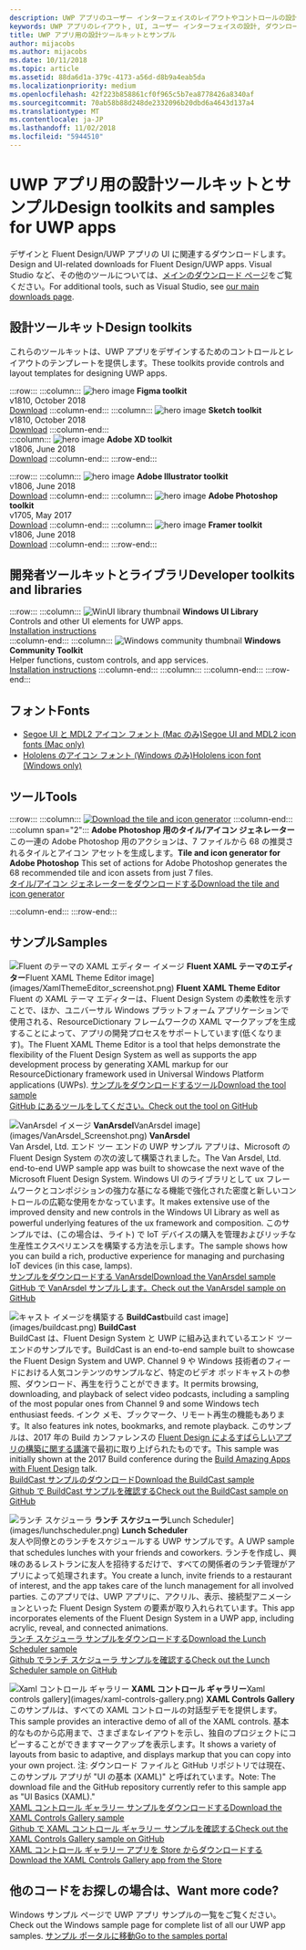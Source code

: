 ```yaml
---
description: UWP アプリのユーザー インターフェイスのレイアウトやコントロールの設計について、最新のダウンロードとツールを入手します。
keywords: UWP アプリのレイアウト, UI, ユーザー インターフェイスの設計, ダウンロード, UWP ツール
title: UWP アプリ用の設計ツールキットとサンプル
author: mijacobs
ms.author: mijacobs
ms.date: 10/11/2018
ms.topic: article
ms.assetid: 88da6d1a-379c-4173-a56d-d8b9a4eab5da
ms.localizationpriority: medium
ms.openlocfilehash: 42f223b858861cf0f965c5b7ea8778426a8340af
ms.sourcegitcommit: 70ab58b88d248de2332096b20dbd6a4643d137a4
ms.translationtype: MT
ms.contentlocale: ja-JP
ms.lasthandoff: 11/02/2018
ms.locfileid: "5944510"
---
```

# <a name="design-toolkits-and-samples-for-uwp-apps"></a><span data-ttu-id="4a37b-104">UWP アプリ用の設計ツールキットとサンプル</span><span class="sxs-lookup"><span data-stu-id="4a37b-104">Design toolkits and samples for UWP apps</span></span>
 

<span data-ttu-id="4a37b-105">デザインと Fluent Design/UWP アプリの UI に関連するダウンロードします。</span><span class="sxs-lookup"><span data-stu-id="4a37b-105">Design and UI-related downloads for Fluent Design/UWP apps.</span></span> <span data-ttu-id="4a37b-106">Visual Studio など、その他のツールについては、<a href="https://developer.microsoft.com/downloads">メインのダウンロード ページ</a>をご覧ください。</span><span class="sxs-lookup"><span data-stu-id="4a37b-106">For additional tools, such as Visual Studio, see <a href="https://developer.microsoft.com/downloads">our main downloads page</a>.</span></span> 


## <a name="design-toolkits"></a><span data-ttu-id="4a37b-107">設計ツールキット</span><span class="sxs-lookup"><span data-stu-id="4a37b-107">Design toolkits</span></span>

<span data-ttu-id="4a37b-108">これらのツールキットは、UWP アプリをデザインするためのコントロールとレイアウトのテンプレートを提供します。</span><span class="sxs-lookup"><span data-stu-id="4a37b-108">These toolkits provide controls and layout templates for designing UWP apps.</span></span>

:::row:::
    :::column:::
        ![hero image](images/figma.png)
        <b>Figma toolkit</b><br>
        v1810, October 2018<br>
        <a href="https://aka.ms/figmatoolkit">Download</a>
    :::column-end:::
    :::column:::
        ![hero image](images/sketch.png)
        <b>Sketch toolkit</b><br>
        v1810, October 2018<br>
        <a href="https://aka.ms/sketchtoolkit">Download</a>
    :::column-end:::    
    :::column:::
        ![hero image](images/adobe-xd.png)
        <b>Adobe XD toolkit</b><br>
        v1806, June 2018<br>
        <a href="https://aka.ms/adobexdtoolkit">Download</a>
    :::column-end:::
:::row-end:::

:::row:::
    :::column:::
        ![hero image](images/adobe-illustrator.png)
        <b>Adobe Illustrator toolkit</b><br>
        v1806, June 2018<br>
        <a href="https://aka.ms/adobeillustratortoolkit">Download</a>
    :::column-end:::
    :::column:::
        ![hero image](images/adobe-photoshop.png)
        <b>Adobe Photoshop toolkit</b><br>
        v1705, May 2017<br>
        <a href="https://aka.ms/adobephotoshoptoolkit">Download</a>
    :::column-end:::
    :::column:::
        ![hero image](images/framer.png)
        <b>Framer toolkit</b><br>
        v1806, June 2018<br>
        <a href="https://aka.ms/framertoolkit">Download</a>
    :::column-end:::
:::row-end:::

## <a name="developer-toolkits-and-libraries"></a><span data-ttu-id="4a37b-109">開発者ツールキットとライブラリ</span><span class="sxs-lookup"><span data-stu-id="4a37b-109">Developer toolkits and libraries</span></span>

:::row:::
    :::column:::
        ![WinUI library thumbnail](images/WinUI-library.png)
        <b>Windows UI Library</b><br>
        Controls and other UI elements for UWP apps.<br/>
        <a href="/uwp/toolkits/winui/getting-started">Installation instructions</a><br/>
    :::column-end:::
    :::column:::
        ![Windows community thumbnail](images/Windows-community-toolkit.png)
        <b>Windows Community Toolkit</b><br>
        Helper functions, custom controls, and app services.<br />
        <a href="/windows/uwpcommunitytoolkit/getting-started">Installation instructions</a>
    :::column-end:::
    :::column:::
    :::column-end:::
:::row-end:::

## <a name="fonts"></a><span data-ttu-id="4a37b-110">フォント</span><span class="sxs-lookup"><span data-stu-id="4a37b-110">Fonts</span></span>

* <a href="https://aka.ms/SegoeFonts"><span data-ttu-id="4a37b-111">Segoe UI と MDL2 アイコン フォント (Mac のみ)</span><span class="sxs-lookup"><span data-stu-id="4a37b-111">Segoe UI and MDL2 icon fonts (Mac only)</span></span></a>
* <a href="https://aka.ms/hololensiconfont"><span data-ttu-id="4a37b-112">Hololens のアイコン フォント (Windows のみ)</span><span class="sxs-lookup"><span data-stu-id="4a37b-112">Hololens icon font (Windows only)</span></span></a>

## <a name="tools"></a><span data-ttu-id="4a37b-113">ツール</span><span class="sxs-lookup"><span data-stu-id="4a37b-113">Tools</span></span>

:::row:::
    :::column:::
        <a href="http://go.microsoft.com/fwlink/p/?LinkId=760394"><img src="images/tile-icon-generator.png" alt="Download the tile and icon generator"/></a>
    :::column-end:::
    :::column span="2":::
      <span data-ttu-id="4a37b-114">**Adobe Photoshop 用のタイル/アイコン ジェネレーター**この一連の Adobe Photoshop 用のアクションは、7 ファイルから 68 の推奨されるタイルとアイコン アセットを生成します。</span><span class="sxs-lookup"><span data-stu-id="4a37b-114">**Tile and icon generator for Adobe Photoshop** This set of actions for Adobe Photoshop generates the 68 recommended tile and icon assets from just 7 files.</span></span> <br/><a href="http://go.microsoft.com/fwlink/p/?LinkId=760394"><span data-ttu-id="4a37b-115">タイル/アイコン ジェネレーターをダウンロードする</span><span class="sxs-lookup"><span data-stu-id="4a37b-115">Download the tile and icon generator</span></span></a></p>
    :::column-end:::
:::row-end:::

    
## <a name="samples"></a><span data-ttu-id="4a37b-116">サンプル</span><span class="sxs-lookup"><span data-stu-id="4a37b-116">Samples</span></span>

![<span data-ttu-id="4a37b-117">Fluent のテーマの XAML エディター イメージ](images/XamlThemeEditor_screenshot.png)
**Fluent XAML テーマのエディター**</span><span class="sxs-lookup"><span data-stu-id="4a37b-117">Fluent XAML Theme Editor image](images/XamlThemeEditor_screenshot.png)
**Fluent XAML Theme Editor**</span></span><br>
<span data-ttu-id="4a37b-118">Fluent の XAML テーマ エディターは、Fluent Design System の柔軟性を示すことで、ほか、ユニバーサル Windows プラットフォーム アプリケーションで使用される、ResourceDictionary フレームワークの XAML マークアップを生成することによって、アプリの開発プロセスをサポートしています(低くなります)。</span><span class="sxs-lookup"><span data-stu-id="4a37b-118">The Fluent XAML Theme Editor is a tool that helps demonstrate the flexibility of the Fluent Design System as well as supports the app development process by generating XAML markup for our ResourceDictionary framework used in Universal Windows Platform applications (UWPs).</span></span>
<a href="https://github.com/Microsoft/fluent-xaml-theme-editor/archive/master.zip"><span data-ttu-id="4a37b-119">サンプルをダウンロードするツール</span><span class="sxs-lookup"><span data-stu-id="4a37b-119">Download the tool sample</span></span></a> <br><a href="https://github.com/Microsoft/fluent-xaml-theme-editor"><span data-ttu-id="4a37b-120">GitHub にあるツールをしてください。</span><span class="sxs-lookup"><span data-stu-id="4a37b-120">Check out the tool on GitHub</span></span></a>

![<span data-ttu-id="4a37b-121">VanArsdel イメージ](images/VanArsdel_Screenshot.png)
**VanArsdel**</span><span class="sxs-lookup"><span data-stu-id="4a37b-121">VanArsdel image](images/VanArsdel_Screenshot.png)
**VanArsdel**</span></span><br>
<span data-ttu-id="4a37b-122">Van Arsdel, Ltd. エンド ツー エンドの UWP サンプル アプリは、Microsoft の Fluent Design System の次の波して構築されました。</span><span class="sxs-lookup"><span data-stu-id="4a37b-122">The Van Arsdel, Ltd. end-to-end UWP sample app was built to showcase the next wave of the Microsoft Fluent Design System.</span></span> <span data-ttu-id="4a37b-123"><a herf="https://docs.microsoft.com/uwp/toolkits/winui/">Windows UI のライブラリ</a>として ux フレームワークとコンポジションの強力な基になる機能で強化された密度と新しいコントロールの広範な使用をかなっています。</span><span class="sxs-lookup"><span data-stu-id="4a37b-123">It makes extensive use of the improved density and new controls in the <a herf="https://docs.microsoft.com/uwp/toolkits/winui/">Windows UI Library</a> as well as powerful underlying features of the ux framework and composition.</span></span> <span data-ttu-id="4a37b-124">このサンプルでは、(この場合は、ライト) で IoT デバイスの購入を管理およびリッチな生産性エクスペリエンスを構築する方法を示します。</span><span class="sxs-lookup"><span data-stu-id="4a37b-124">The sample shows how you can build a rich, productive experience for managing and purchasing IoT devices (in this case, lamps).</span></span><br>
<a href="https://github.com/Microsoft/VanArsdel/archive/master.zip"><span data-ttu-id="4a37b-125">サンプルをダウンロードする VanArsdel</span><span class="sxs-lookup"><span data-stu-id="4a37b-125">Download the VanArsdel sample</span></span></a> <br><a href="https://github.com/microsoft/vanarsdel"><span data-ttu-id="4a37b-126">GitHub で VanArsdel サンプルします。</span><span class="sxs-lookup"><span data-stu-id="4a37b-126">Check out the VanArsdel sample on GitHub</span></span></a>

![<span data-ttu-id="4a37b-127">キャスト イメージを構築する](images/buildcast.png)
**BuildCast**</span><span class="sxs-lookup"><span data-stu-id="4a37b-127">build cast image](images/buildcast.png)
**BuildCast**</span></span><br>
<span data-ttu-id="4a37b-128">BuildCast は、Fluent Design System と UWP に組み込まれているエンド ツー エンドのサンプルです。</span><span class="sxs-lookup"><span data-stu-id="4a37b-128">BuildCast is an end-to-end sample built to showcase the Fluent Design System and UWP.</span></span> <span data-ttu-id="4a37b-129">Channel 9 や Windows 技術者のフィードにおける人気コンテンツのサンプルなど、特定のビデオ ポッドキャストの参照、ダウンロード、再生を行うことができます。</span><span class="sxs-lookup"><span data-stu-id="4a37b-129">It permits browsing, downloading, and playback of select video podcasts, including a sampling of the most popular ones from Channel 9 and some Windows tech enthusiast feeds.</span></span> <span data-ttu-id="4a37b-130">インク メモ、ブックマーク、リモート再生の機能もあります。</span><span class="sxs-lookup"><span data-stu-id="4a37b-130">It also features ink notes, bookmarks, and remote playback.</span></span> <span data-ttu-id="4a37b-131">このサンプルは、2017 年の Build カンファレンスの <a href="https://channel9.msdn.com/Events/Build/2017/B8034">Fluent Design によるすばらしいアプリの構築に関する講演</a>で最初に取り上げられたものです。</span><span class="sxs-lookup"><span data-stu-id="4a37b-131">This sample was initially shown at the 2017 Build conference during the <a href="https://channel9.msdn.com/Events/Build/2017/B8034">Build Amazing Apps with Fluent Design</a> talk.</span></span> <br>
<a href="https://github.com/Microsoft/BuildCast/archive/master.zip"><span data-ttu-id="4a37b-132">BuildCast サンプルのダウンロード</span><span class="sxs-lookup"><span data-stu-id="4a37b-132">Download the BuildCast sample</span></span></a> <br><a href="https://github.com/Microsoft/BuildCast"><span data-ttu-id="4a37b-133">Github で BuildCast サンプルを確認する</span><span class="sxs-lookup"><span data-stu-id="4a37b-133">Check out the BuildCast sample on GitHub</span></span></a>

![<span data-ttu-id="4a37b-134">ランチ スケジューラ](images/lunchscheduler.png)
**ランチ スケジューラ**</span><span class="sxs-lookup"><span data-stu-id="4a37b-134">Lunch Scheduler](images/lunchscheduler.png)
**Lunch Scheduler**</span></span><br>
<span data-ttu-id="4a37b-135">友人や同僚とのランチをスケジュールする UWP サンプルです。</span><span class="sxs-lookup"><span data-stu-id="4a37b-135">A UWP sample that schedules lunches with your friends and coworkers.</span></span> <span data-ttu-id="4a37b-136">ランチを作成し、興味のあるレストランに友人を招待するだけで、すべての関係者のランチ管理がアプリによって処理されます。</span><span class="sxs-lookup"><span data-stu-id="4a37b-136">You create a lunch, invite friends to a restaurant of interest, and the app takes care of the lunch management for all involved parties.</span></span> <span data-ttu-id="4a37b-137">このアプリでは、UWP アプリに、アクリル、表示、接続型アニメーションといった Fluent Design System の要素が取り入れられています。</span><span class="sxs-lookup"><span data-stu-id="4a37b-137">This app incorporates elements of the Fluent Design System in a UWP app, including acrylic, reveal, and connected animations.</span></span> <br/><a href="https://github.com/Microsoft/Windows-appsample-lunch-scheduler/archive/master.zip"><span data-ttu-id="4a37b-138">ランチ スケジューラ サンプルをダウンロードする</span><span class="sxs-lookup"><span data-stu-id="4a37b-138">Download the Lunch Scheduler sample</span></span></a><br/><a href="https://github.com/Microsoft/Windows-appsample-lunch-scheduler"><span data-ttu-id="4a37b-139">Github でランチ スケジューラ サンプルを確認する</span><span class="sxs-lookup"><span data-stu-id="4a37b-139">Check out the Lunch Scheduler sample on GitHub</span></span></a></p>  

![<span data-ttu-id="4a37b-140">Xaml コントロール ギャラリー](images/xaml-controls-gallery.png)
**XAML コントロール ギャラリー**</span><span class="sxs-lookup"><span data-stu-id="4a37b-140">Xaml controls gallery](images/xaml-controls-gallery.png)
**XAML Controls Gallery**</span></span><br>
<span data-ttu-id="4a37b-141">このサンプルは、すべての XAML コントロールの対話型デモを提供します。</span><span class="sxs-lookup"><span data-stu-id="4a37b-141">This sample provides an interactive demo of all of the XAML controls.</span></span> <span data-ttu-id="4a37b-142">基本的なものから応用まで、さまざまなレイアウトを示し、独自のプロジェクトにコピーすることができますマークアップを表示します。</span><span class="sxs-lookup"><span data-stu-id="4a37b-142">It shows a variety of layouts from basic to adaptive, and displays markup that you can copy into your own project.</span></span> <span data-ttu-id="4a37b-143">注: ダウンロード ファイルと GitHub リポジトリでは現在、このサンプル アプリが "UI の基本 (XAML)" と呼ばれています。</span><span class="sxs-lookup"><span data-stu-id="4a37b-143">Note: The download file and the GitHub repository currently refer to this sample app as "UI Basics (XAML)."</span></span> <br/><a href="https://github.com/Microsoft/Windows-universal-samples/archive/master.zip"><span data-ttu-id="4a37b-144">XAML コントロール ギャラリー サンプルをダウンロードする</span><span class="sxs-lookup"><span data-stu-id="4a37b-144">Download the XAML Controls Gallery sample</span></span></a><br/><a href="https://github.com/Microsoft/Windows-universal-samples/tree/master/Samples/XamlUIBasics"><span data-ttu-id="4a37b-145">Github で XAML コントロール ギャラリー サンプルを確認する</span><span class="sxs-lookup"><span data-stu-id="4a37b-145">Check out the XAML Controls Gallery sample on GitHub</span></span></a> <br/><a href="https://www.microsoft.com/store/apps/9msvh128x2zt"><span data-ttu-id="4a37b-146">XAML コントロール ギャラリー アプリを Store からダウンロードする</span><span class="sxs-lookup"><span data-stu-id="4a37b-146">Download the XAML Controls Gallery app from the Store</span></span></a></p>

## <a name="want-more-code"></a><span data-ttu-id="4a37b-147">他のコードをお探しの場合は、</span><span class="sxs-lookup"><span data-stu-id="4a37b-147">Want more code?</span></span>

<span data-ttu-id="4a37b-148">Windows サンプル ページで UWP アプリ サンプルの一覧をご覧ください。</span><span class="sxs-lookup"><span data-stu-id="4a37b-148">Check out the Windows sample page for complete list of all our UWP app samples.</span></span> <a href="https://developer.microsoft.com/samples"><span data-ttu-id="4a37b-149">サンプル ポータルに移動</span><span class="sxs-lookup"><span data-stu-id="4a37b-149">Go to the samples portal</span></span></a>
